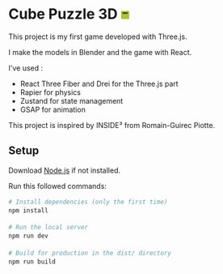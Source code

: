 # Cube Puzzle 3D ![icon](/public/favicon-16x16.png)

This project is my first game developed with Three.js.

I make the models in Blender and the game with React.

I've used :
- React Three Fiber and Drei for the Three.js part
- Rapier for physics
- Zustand for state management
- GSAP for animation

This project is inspired by INSIDE³ from Romain-Guirec Piotte.

## Setup

Download [Node.js](https://nodejs.org/en/download/) if not installed.

Run this followed commands:

``` bash
# Install dependencies (only the first time)
npm install

# Run the local server
npm run dev

# Build for production in the dist/ directory
npm run build
```
